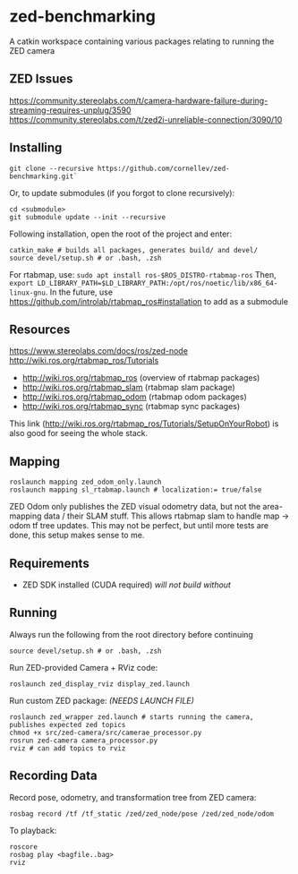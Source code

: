 # zed-benchmarking
A catkin workspace containing various packages relating to running the ZED camera

## ZED Issues

https://community.stereolabs.com/t/camera-hardware-failure-during-streaming-requires-unplug/3590
https://community.stereolabs.com/t/zed2i-unreliable-connection/3090/10

## Installing

```
git clone --recursive https://github.com/cornellev/zed-benchmarking.git`
```

Or, to update submodules (if you forgot to clone recursively):

```
cd <submodule>
git submodule update --init --recursive
```

Following installation, open the root of the project and enter:

```
catkin_make # builds all packages, generates build/ and devel/
source devel/setup.sh # or .bash, .zsh
```

For rtabmap, use: `sudo apt install ros-$ROS_DISTRO-rtabmap-ros`
Then, `export LD_LIBRARY_PATH=$LD_LIBRARY_PATH:/opt/ros/noetic/lib/x86_64-linux-gnu`.
In the future, use https://github.com/introlab/rtabmap_ros#installation to add as a submodule

## Resources

https://www.stereolabs.com/docs/ros/zed-node
http://wiki.ros.org/rtabmap_ros/Tutorials

* http://wiki.ros.org/rtabmap_ros (overview of rtabmap packages)
* http://wiki.ros.org/rtabmap_slam (rtabmap slam package)
* http://wiki.ros.org/rtabmap_odom (rtabmap odom packages)
* http://wiki.ros.org/rtabmap_sync (rtabmap sync packages) 

This link (http://wiki.ros.org/rtabmap_ros/Tutorials/SetupOnYourRobot) is also good for seeing the whole stack.

## Mapping

```
roslaunch mapping zed_odom_only.launch
roslaunch mapping sl_rtabmap.launch # localization:= true/false
```

ZED Odom only publishes the ZED visual odometry data, but not the area-mapping data / their SLAM stuff. This allows rtabmap slam to handle map -> odom tf tree updates. This may not be perfect, but until more tests are done, this setup makes sense to me. 

## Requirements

* ZED SDK installed (CUDA required) *will not build without*

## Running

Always run the following from the root directory before continuing
```
source devel/setup.sh # or .bash, .zsh
```

Run ZED-provided Camera + RViz code:
```
roslaunch zed_display_rviz display_zed.launch
```

Run custom ZED package:
*(NEEDS LAUNCH FILE)*
```
roslaunch zed_wrapper zed.launch # starts running the camera, publishes expected zed topics
chmod +x src/zed-camera/src/camerae_processor.py
rosrun zed-camera camera_processor.py
rviz # can add topics to rviz
```

## Recording Data

Record pose, odometry, and transformation tree from ZED camera:
```
rosbag record /tf /tf_static /zed/zed_node/pose /zed/zed_node/odom
```

To playback:
```
roscore
rosbag play <bagfile..bag>
rviz
```
